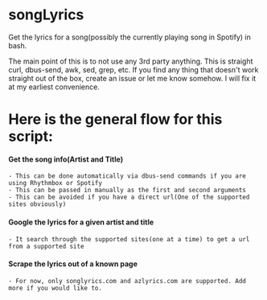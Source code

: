 songLyrics
==========

Get the lyrics for a song(possibly the currently playing song in Spotify) in bash.

The main point of this is to not use any 3rd party anything. This is straight curl,
dbus-send, awk, sed, grep, etc. If you find any thing that doesn't work straight out of
the box, create an issue or let me know somehow. I will fix it at my earliest convenience.

# Here is the general flow for this script:
#### Get the song info(Artist and Title)

    - This can be done automatically via dbus-send commands if you are using Rhythmbox or Spotify
    - This can be passed in manually as the first and second arguments
    - This can be avoided if you have a direct url(One of the supported sites obviously)

#### Google the lyrics for a given artist and title
    - It search through the supported sites(one at a time) to get a url from a supported site

#### Scrape the lyrics out of a known page
    - For now, only songlyrics.com and azlyrics.com are supported. Add more if you would like to.




